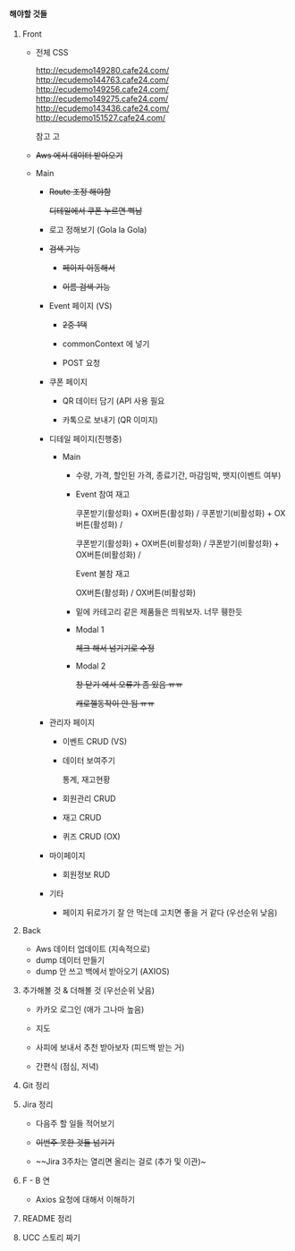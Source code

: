 #### 해야할 것들

1. Front

   - 전체 CSS

     http://ecudemo149280.cafe24.com/
     http://ecudemo144763.cafe24.com/
     http://ecudemo149256.cafe24.com/
     http://ecudemo149275.cafe24.com/
     http://ecudemo143436.cafe24.com/
     http://ecudemo151527.cafe24.com/

     참고 고

   - ~~Aws 에서 데이터 받아오기~~

   - Main

     - ~~Route 조정 해야함~~

       ~~디테일에서 쿠폰 누르면 뻑남~~

     - 로고 정해보기 (Gola la Gola)

     - ~~검색 기능~~

       - ~~페이지 이동해서~~

       - ~~이름 검색 기능~~

         

     - Event 페이지 (VS)

       - ~~2중 1택~~

       - commonContext 에 넣기

       - POST 요청

         

     - 쿠폰 페이지

       - QR 데이터 담기 (API 사용 필요

       - 카톡으로 보내기 (QR 이미지)

         

     - 디테일 페이지(진행중)

       - Main

         - 수량, 가격, 할인된 가격, 종료기간, 마감임박, 뱃지(이벤트 여부)

         - Event 참여 재고

           쿠폰받기(활성화) + OX버튼(활성화) / 쿠폰받기(비활성화) + OX버튼(활성화) /

           쿠폰받기(활성화) + OX버튼(비활성화) / 쿠폰받기(비활성화) + OX버튼(비활성화) / 

           Event 불참 재고

           OX버튼(활성화) / OX버튼(비활성화)

         - 밑에 카테고리 같은 제품들은 띄워보자. 너무 휑한듯

         - Modal 1

           ~~체크 해서 넘기기로 수정~~

         - Modal 2

           ~~창 닫기 에서 오류가 좀 있음 ㅠㅠ~~

           ~~캐로젤동작이 안 됨 ㅠㅠ~~

           

     - 관리자 페이지

       - 이벤트 CRUD (VS) 

       - 데이터 보여주기

         통계, 재고현황

       - 회원관리 CRUD

       - 재고 CRUD

       - 퀴즈 CRUD (OX)

         

     - 마이페이지

       - 회원정보 RUD

         

     - 기타

       - 페이지 뒤로가기 잘 안 먹는데 고치면 좋을 거 같다 (우선순위 낮음)



2. Back
   - Aws 데이터 업데이트 (지속적으로)
   - dump 데이터 만들기
   - dump 안 쓰고 백에서 받아오기 (AXIOS)





3. 추가해볼 것 & 더해볼 것 (우선순위 낮음)

   - 카카오 로그인 (애가 그나마 높음)

   - 지도

   - 사피에 보내서 추천 받아보자 (피드백 받는 거)

   - 간편식 (점심, 저녁)

     

4. Git 정리

   

5. Jira 정리

   - 다음주 할 일들 적어보기

   - ~~이번주 못한 것들 넘기기~~ 

   - ~~Jira 3주차는 열리면 올리는 걸로 (추가 및 이관)~

     

6. F - B 연

   - Axios  요청에 대해서 이해하기

     

7. README 정리

   

8. UCC 스토리 짜기

